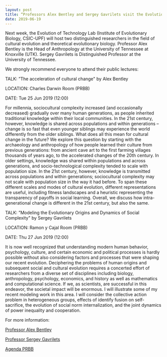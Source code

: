 ```yaml
---
layout: post
title: “Professors Alex Bentley and Sergey Gavrilets visit the Evolution of Technology Lab”
date: 2019-06-19
---
```


Next week, the Evolution of Technology Lab (Institute of Evolutionary Biology, CSIC-UPF) will host two distinguished researchers in the field of cultural evolution and theoretical evolutionary biology. Professor Alex Bentley is the Head of Anthropology at the University of Tennessee at Knoxville (UTK). Sergey Gavrilets is Distinguished Professor at the University of Tennessee. 
 
We strongly recommend everyone to attend their public lectures: 

TALK: ”The acceleration of cultural change" by Alex Bentley

LOCATION: Charles Darwin Room (PRBB)

DATE: Tue 25 Jun 2019 (12:00)

For millennia, sociocultural complexity increased (and occasionally decreased) gradually over many human generations, as people inherited traditional knowledge within their local communities. In the 21st century, however, knowledge is shared across populations and within generations – change is so fast that even younger siblings may experience the world differently from the older siblings. What does all this mean for cultural change in the future?  We explore this question by starting with the archaeology and anthropology of how people learned their culture from previous generations: from ancient cave art to the first farming villages thousands of years ago, to the accelerated changes of the 20th century. In older settings, knowledge was shared within populations and across generations, and socio-technological complexity tended to scale with population size. In the 21st century, however, knowledge is transmitted across populations and within generations; sociocultural complexity may not scale with population size in the way it had before. To span these different scales and modes of cultural evolution, different representations are useful, including fitness landscapes and a heuristic representing the transparency of payoffs in social learning. Overall, we discuss how intra-generational change is different in the 21st century, but also the same.

TALK: ”Modeling the Evolutionary Origins and Dynamics of Social Complexity" by Sergey Gavrilets

LOCATION: Ramon y Cajal Room (PRBB)

DATE: Thu 27 Jun 2019 (12:00)

It is now well recognized that understanding modern human behavior, psychology, culture, and certain economic and political processes is hardly possible without also considering factors and processes that were shaping our recent evolution. Deciphering the problems of human origins and subsequent social and cultural evolution requires a concerted effort of researchers from a diverse set of disciplines including biology, anthropology, psychology, economics, and history as well as mathematics and computational science. If we, as scientists, are successful in this endeavor, the societal impact will be enormous. I will illustrate some of my recent modeling work in this area. I will consider the collective action problem in heterogeneous groups, effects of identify fusion on self-sacrifice, the evolution of social norm internalization, and the joint dynamics of power inequality and cooperation.

For more information: 

[Professor Alex Bentley](https://anthropology.utk.edu/people/alex-bentley/)

[Professor Sergey Gavrilets](http://eeb.bio.utk.edu/people/sergey-gavrilets/) 

[Agenda PRBB](http://portal.prbb.org/agenda-prbb)
